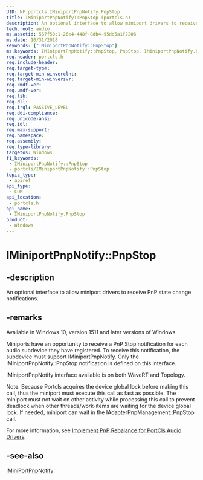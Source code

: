 ```yaml
---
UID: NF:portcls.IMiniportPnpNotify.PnpStop
title: IMiniportPnpNotify::PnpStop (portcls.h)
description: An optional interface to allow miniport drivers to receive PnP state change notifications.
tech.root: audio
ms.assetid: 567f50c1-26e4-448f-8db4-95dd5a1f2206
ms.date: 10/31/2018
keywords: ["IMiniportPnpNotify::PnpStop"]
ms.keywords: IMiniportPnpNotify::PnpStop, PnpStop, IMiniportPnpNotify.PnpStop, IMiniportPnpNotify::PnpStop, IMiniportPnpNotify.PnpStop
req.header: portcls.h
req.include-header: 
req.target-type: 
req.target-min-winverclnt: 
req.target-min-winversvr: 
req.kmdf-ver: 
req.umdf-ver: 
req.lib: 
req.dll: 
req.irql: PASSIVE_LEVEL
req.ddi-compliance: 
req.unicode-ansi: 
req.idl: 
req.max-support: 
req.namespace: 
req.assembly: 
req.type-library: 
targetos: Windows
f1_keywords:
 - IMiniportPnpNotify::PnpStop
 - portcls/IMiniportPnpNotify::PnpStop
topic_type:
 - apiref
api_type:
 - COM
api_location:
 - portcls.h
api_name:
 - IMiniportPnpNotify.PnpStop
product:
 - Windows
---
```


# IMiniportPnpNotify::PnpStop


## -description

An optional interface to allow miniport drivers to receive PnP state change notifications.

## -remarks

Available in Windows 10, version 1511 and later versions of Windows. 

Miniports have an opportunity to receive a PnP Stop notification for each audio subdevice they have registered. To receive this notification, the subdevice must support IMiniportPnpNotify. Only the IMiniportPnpNotify::PnpStop notification is defined on this interface.

IMiniportPnpNotify interface available is on both WaveRT and Topology.

Note:  Because Portcls acquires the device global lock before making this call, thus the miniport must execute this call as fast as possible. The miniport must not wait on other activity while processing this call to prevent deadlock when other threads/work-items are waiting for the device global lock. If needed, miniport can wait in the IAdapterPnpManagement::PnpStop call.
 
For more information, see [Implement PnP Rebalance for PortCls Audio Drivers](/windows-hardware/drivers/audio/implement-pnp-rebalance-for-portcls-audio-drivers).

## -see-also

[IMiniPortPnpNotify](nn-portcls-iminiportpnpnotify.md)